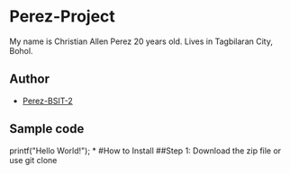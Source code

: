 # Perez-Project
My name is Christian Allen Perez 20 years old. Lives in Tagbilaran City, Bohol.
## Author
* [Perez-BSIT-2](https://github.com/Browniesskrt-BSIT-2)
## Sample code
printf("Hello World!");
*
#How to Install
##Step 1: Download the zip file or use git clone
